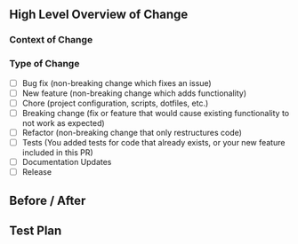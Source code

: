 ## High Level Overview of Change

<!--
Please include a summary/list of the changes.
If too broad, please consider splitting into multiple PRs.
If a relevant Asana task, please link it here.
-->

### Context of Change

<!--
Please include the context of a change.
If a bug fix, when was the bug introduced? What was the behavior?
If a new feature, why was this architecture chosen? What were the alternatives?
If a refactor, how is this better than the previous implementation?

If there is a design document for this feature, please link it here.
-->

### Type of Change

<!--
Please check relevant options, delete irrelevant ones.
-->

- [ ] Bug fix (non-breaking change which fixes an issue)
- [ ] New feature (non-breaking change which adds functionality)
- [ ] Chore (project configuration, scripts, dotfiles, etc.)
- [ ] Breaking change (fix or feature that would cause existing functionality to not work as expected)
- [ ] Refactor (non-breaking change that only restructures code)
- [ ] Tests (You added tests for code that already exists, or your new feature included in this PR)
- [ ] Documentation Updates
- [ ] Release

## Before / After

<!--
If just refactoring / back-end changes, this can be just an in-English description of the change at a technical level.
If a UI change, screenshots should be included.
-->

## Test Plan

<!--
Please describe the tests that you ran to verify your changes and provide instructions so that others can reproduce.
-->

<!--
## Future Tasks
For future tasks related to PR.
-->
